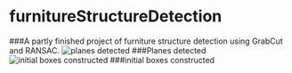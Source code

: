 # furnitureStructureDetection
###A partly finished project of furniture structure detection using GrabCut and RANSAC.
![planes detected](http://leslierong.com/wp-content/uploads/2015/08/2015-08-20-16_10_01-Hello-Kinect.png "planes detected")
###Planes detected
![initial boxes constructed](http://leslierong.com/wp-content/uploads/2015/08/2015-08-20-16_10_15-Hello-Kinect.png "initial boxes constructed")
###initial boxes constructed
